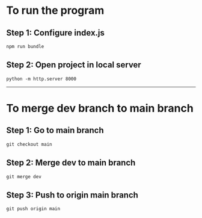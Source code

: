 # To run the program

## Step 1: Configure index.js

`npm run bundle`

## Step 2: Open project in local server

`python -m http.server 8000`

---

# To merge dev branch to main branch

## Step 1: Go to main branch

`git checkout main`

## Step 2: Merge dev to main branch

`git merge dev`

## Step 3: Push to origin main branch

`git push origin main`

